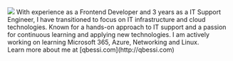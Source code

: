 <img src="https://qbessi.com/_astro/devops.Bt_in2KF_Z2wmS1N.webp" />
				With experience as a Frontend Developer and 3 years as a IT Support Engineer, I have transitioned to focus on IT infrastructure and cloud technologies.
				Known for a hands-on approach to IT support and a passion for continuous learning and applying new technologies.
				I am actively working on learning Microsoft 365, Azure, Networking and Linux. 
<br>
Learn more about me at [qbessi.com](http://qbessi.com)
